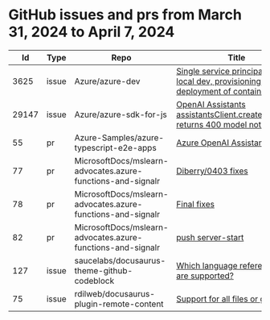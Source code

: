 # GitHub issues and prs from March 31, 2024 to April 7, 2024
|Id|Type|Repo|Title|Date|
|--|--|--|--|--|
|3625|issue|Azure/azure-dev|[Single service principal for local dev, provisioning, and ci deployment of containers](https://github.com/Azure/azure-dev/issues/3625)|4/1/2024|
|29147|issue|Azure/azure-sdk-for-js|[OpenAI Assistants assistantsClient.createAssistant returns 400 model not found](https://github.com/Azure/azure-sdk-for-js/issues/29147)|4/2/2024|
|55|pr|Azure-Samples/azure-typescript-e2e-apps|[Azure OpenAI Assistants](https://github.com/Azure-Samples/azure-typescript-e2e-apps/pull/55)|4/2/2024|
|77|pr|MicrosoftDocs/mslearn-advocates.azure-functions-and-signalr|[Diberry/0403 fixes](https://github.com/MicrosoftDocs/mslearn-advocates.azure-functions-and-signalr/pull/77)|4/3/2024|
|78|pr|MicrosoftDocs/mslearn-advocates.azure-functions-and-signalr|[Final fixes](https://github.com/MicrosoftDocs/mslearn-advocates.azure-functions-and-signalr/pull/78)|4/3/2024|
|82|pr|MicrosoftDocs/mslearn-advocates.azure-functions-and-signalr|[push server-start](https://github.com/MicrosoftDocs/mslearn-advocates.azure-functions-and-signalr/pull/82)|4/4/2024|
|127|issue|saucelabs/docusaurus-theme-github-codeblock|[Which language referece terms are supported? ](https://github.com/saucelabs/docusaurus-theme-github-codeblock/issues/127)|4/6/2024|
|75|issue|rdilweb/docusaurus-plugin-remote-content|[Support for all files or glob? ](https://github.com/rdilweb/docusaurus-plugin-remote-content/issues/75)|4/6/2024|
